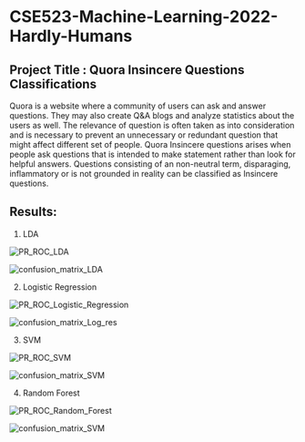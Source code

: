 # CSE523-Machine-Learning-2022-Hardly-Humans
## Project Title : Quora Insincere Questions Classifications
Quora is a website where a community of users can ask and answer questions. They may also create Q&A blogs and analyze statistics about the users as well. The relevance of question is often taken as into consideration and is necessary to prevent an unnecessary or redundant question that might affect different set of people. Quora Insincere questions arises when people ask questions that is intended to make statement rather than look for helpful answers. Questions consisting of an non-neutral term,  disparaging, inflammatory or is not grounded in reality can be classified as Insincere questions.

## Results:

1. LDA

![PR_ROC_LDA](https://user-images.githubusercontent.com/71372587/164989592-7cee3e11-5182-4582-a2fe-a529e177c6c4.png)

![confusion_matrix_LDA](https://user-images.githubusercontent.com/71372587/164989644-6518e611-80a1-4840-b66f-5ad25fc61dfa.png)

2. Logistic Regression

![PR_ROC_Logistic_Regression](https://user-images.githubusercontent.com/71372587/164989680-e5ede900-ae3c-49da-8e06-fa51305cc52b.png)

![confusion_matrix_Log_res](https://user-images.githubusercontent.com/71372587/164989686-8936676f-9ce4-4475-a01c-155fab8ce8ac.png)

3. SVM

![PR_ROC_SVM](https://user-images.githubusercontent.com/71372587/164989689-f1d7a059-3a66-4c54-8ed5-8f6676aabeae.png)

![confusion_matrix_SVM](https://user-images.githubusercontent.com/71372587/164989696-c7281bef-47d2-42fa-a2de-65d0c9890376.png)

4. Random Forest

![PR_ROC_Random_Forest](https://user-images.githubusercontent.com/71372587/164989712-f56c213d-83f4-4fcb-ad9a-d42083e5faf1.png)

![confusion_matrix_SVM](https://user-images.githubusercontent.com/71372587/164989721-257aca66-65df-4123-95f5-54069e15ac2a.png)
